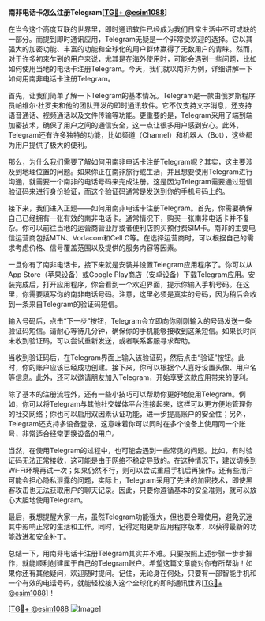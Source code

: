 **南非电话卡怎么注册Telegram[[TG💪+ @esim1088](https://t.me/s/esim1088)]**

在当今这个高度互联的世界里，即时通讯软件已经成为我们日常生活中不可或缺的一部分。而提到即时通讯应用，Telegram无疑是一个非常受欢迎的选择。它以其强大的加密功能、丰富的功能和全球化的用户群体赢得了无数用户的青睐。然而，对于许多初来乍到的用户来说，尤其是在海外使用时，可能会遇到一些问题，比如如何使用当地的电话卡注册Telegram。今天，我们就以南非为例，详细讲解一下如何用南非电话卡注册Telegram。

首先，让我们简单了解一下Telegram的基本情况。Telegram是一款由俄罗斯程序员帕维尔·杜罗夫和他的团队开发的即时通讯软件。它不仅支持文字消息，还支持语音通话、视频通话以及文件传输等功能。更重要的是，Telegram采用了端到端加密技术，确保了用户之间的通信安全，这一点让很多用户感到安心。此外，Telegram还有许多独特的功能，比如频道（Channel）和机器人（Bot），这些都为用户提供了极大的便利。

那么，为什么我们需要了解如何用南非电话卡注册Telegram呢？其实，这主要涉及到地理位置的问题。如果你正在南非旅行或生活，并且想要使用Telegram进行沟通，就需要一个南非的电话号码来完成注册。这是因为Telegram需要通过短信验证码来进行身份验证，而这个验证码通常是发送到你的手机号码上的。

接下来，我们进入正题——如何用南非电话卡注册Telegram。首先，你需要确保自己已经拥有一张有效的南非电话卡。通常情况下，购买一张南非电话卡并不复杂。你可以前往当地的运营商营业厅或者便利店购买预付费SIM卡。南非的主要电信运营商包括MTN、Vodacom和Cell C等。在选择运营商时，可以根据自己的需求考虑价格、信号覆盖范围以及提供的服务内容等因素。

一旦你有了南非电话卡，接下来就是安装并设置Telegram应用程序了。你可以从App Store（苹果设备）或Google Play商店（安卓设备）下载Telegram应用。安装完成后，打开应用程序，你会看到一个欢迎界面，提示你输入手机号码。在这里，你需要填写你的南非电话号码。注意，这里必须是真实的号码，因为稍后会收到一条来自Telegram的验证码短信。

输入号码后，点击“下一步”按钮，Telegram会立即向你刚刚输入的号码发送一条验证码短信。请耐心等待几分钟，确保你的手机能够接收到这条短信。如果长时间未收到验证码，可以尝试重新发送，或者联系客服寻求帮助。

当收到验证码后，在Telegram界面上输入该验证码，然后点击“验证”按钮。此时，你的账户应该已经成功创建。接下来，你可以根据个人喜好设置头像、用户名等信息。此外，还可以邀请朋友加入Telegram，开始享受这款应用带来的便利。

除了基本的注册流程外，还有一些小技巧可以帮助你更好地使用Telegram。例如，你可以将Telegram与其他社交媒体平台连接起来，这样可以更方便地管理你的社交网络；你也可以启用双因素认证功能，进一步提高账户的安全性；另外，Telegram还支持多设备登录，这意味着你可以同时在多个设备上使用同一个账号，非常适合经常更换设备的用户。

当然，在使用Telegram的过程中，也可能会遇到一些常见的问题。比如，有时验证码无法正常接收，这可能是由于网络不稳定导致的。在这种情况下，建议切换到Wi-Fi环境再试一次；如果仍然不行，则可以尝试重启手机后再操作。还有些用户可能会担心隐私泄露的问题，实际上，Telegram采用了先进的加密技术，即使黑客攻击也无法获取用户的聊天记录。因此，只要你遵循基本的安全准则，就可以放心大胆地使用Telegram。

最后，我想提醒大家一点，虽然Telegram功能强大，但也要合理使用，避免沉迷其中影响正常的生活和工作。同时，记得定期更新应用程序版本，以获得最新的功能改进和安全补丁。

总结一下，用南非电话卡注册Telegram其实并不难。只要按照上述步骤一步步操作，就能顺利创建属于自己的Telegram账户。希望这篇文章能对你有所帮助！如果你还有其他疑问，欢迎随时提问。记住，无论身在何处，只要有一部智能手机和一个有效的电话号码，就能轻松接入这个全球化的即时通讯世界[[TG💪+ @esim1088](https://t.me/s/esim1088)]！

[[TG💪+ @esim1088](https://t.me/s/esim1088) ![Image](https://i.postimg.cc/4NQfJmqS/Snipaste-2025-05-13-00-14-12.png)]